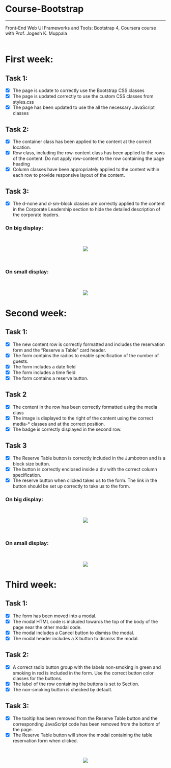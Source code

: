 # Course-Bootstrap   
---   
Front-End Web UI Frameworks and Tools: Bootstrap 4, Coursera course with Prof. Jogesh K. Muppala    
<br>

# First week:

## Task 1:   

- [X] The page is update to correctly use the Bootstrap CSS classes   
- [X] The page is updated correctly to use the custom CSS classes from styles.css   
- [X] The page has been updated to use the all the necessary JavaScript classes

## Task 2: 

- [x] The container class has been applied to the content at the correct location.   
- [X] Row class, including the row-content class has been applied to the rows of the content. Do not apply row-content to the row containing the page heading   
- [X] Column classes have been appropriately applied to the content within each row to provide responsive layout of the content.   

## Task 3:

- [x] The d-none and d-sm-block classes are correctly applied to the content in the Corporate Leadership section to hide the detailed description of the corporate leaders. 

### On big display:   
<br>
<p align="center">
 <kbd>
  <img src="https://github.com/GePajarinen/Course-Bootstrap/blob/master/Bootstrap4/conFusion/pics/Assignment-1-aboutus-sm.png?raw=true">   
 </kbd>
</p>
<br>

### On small display:   
<br>
<p align="center">
 <kbd>
  <img src="https://github.com/GePajarinen/Course-Bootstrap/blob/master/Bootstrap4/conFusion/pics/Assignment-1-aboutus-xsm.png?raw=true">   
 </kbd>
</p>

# Second week:

## Task 1:

- [X] The new content row is correctly formatted and includes the reservation form and the “Reserve a Table” card header.
- [X] The form contains the radios to enable specification of the number of guests.
- [X] The form includes a date field
- [X] The form includes a time field
- [X] The form contains a reserve button.

## Task 2

- [X] The content in the row has been correctly formatted using the media class
- [X] The image is displayed to the right of the content using the correct media-* classes and at the correct position.
- [X] The badge is correctly displayed in the second row.

## Task 3

- [X] The Reserve Table button is correctly included in the Jumbotron and is a block size button.
- [X] The button is correctly enclosed inside a div with the correct column specification.
- [X] The reserve button when clicked takes us to the form. The link in the button should be set up correctly to take us to the form.

### On big display:   
<br>
<p align="center">
 <kbd>
  <img src="https://github.com/GePajarinen/Course-Bootstrap/blob/master/Bootstrap4/conFusion/pics/Assignment-2-aboutus-sm.png?raw=true">   
 </kbd>
</p>
<br>

### On small display:   
<br>
<p align="center">
 <kbd>
  <img src="https://github.com/GePajarinen/Course-Bootstrap/blob/master/Bootstrap4/conFusion/pics/Assignment-2-aboutus-xsm.png?raw=true">   
 </kbd>
</p>

# Third week:

## Task 1:

- [X] The form has been moved into a modal.
- [X] The modal HTML code is included towards the top of the body of the page near the other modal code.
- [X] The modal includes a Cancel button to dismiss the modal.
- [X] The modal header includes a X button to dismiss the modal.

## Task 2:

- [X] A correct radio button group with the labels non-smoking in green and smoking in red is included in the form. Use the correct button color classes for the buttons.
- [X] The label of the row containing the buttons is set to Section.
- [X] The non-smoking button is checked by default.

## Task 3:

- [X] The tooltip has been removed from the Reserve Table button and the corresponding JavaScript code has been removed from the bottom of the page.
- [X] The Reserve Table button will show the modal containing the table reservation form when clicked.

<br>
<p align="center">
 <kbd>
  <img src="https://github.com/GePajarinen/Course-Bootstrap/blob/master/Bootstrap4/conFusion/pics/modal.png?raw=true">   
 </kbd>
</p>
<br>
